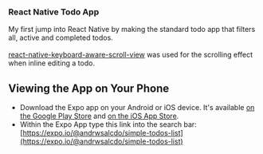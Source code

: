 ### React Native Todo App

My first jump into React Native by making the standard todo app that filters all, active and completed todos. 
<br><br>
[react-native-keyboard-aware-scroll-view](https://github.com/APSL/react-native-keyboard-aware-scroll-view) was used for the scrolling effect when inline editing a todo. 

## Viewing the App on Your Phone

- Download the Expo app on your Android or iOS device. It's available [on the Google Play Store](https://play.google.com/store/apps/details?id=host.exp.exponent) and [on the iOS App Store](https://itunes.com/apps/exponent).
- Within the Expo App type this link into the search bar: [https://expo.io/@andrwsalcdo/simple-todos-list](https://expo.io/@andrwsalcdo/simple-todos-list)